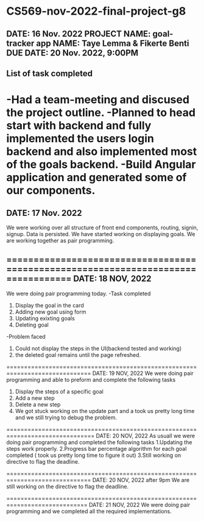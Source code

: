 # CS569-nov-2022-final-project-g8

DATE: 16 Nov. 2022
PROJECT NAME: goal-tracker app
NAME: Taye Lemma & Fikerte Benti
DUE DATE: 20 Nov. 2022, 9:00PM
----------------------------------------------------------------------------------

List of task completed
-----------------------------------------------------------------------------------
-Had a team-meeting and discused the project outline.
-Planned to head start with backend and fully implemented the users login backend
 and also implemented most of the goals backend.
-Build Angular application and generated some of our components.
===================================================================================

DATE: 17 Nov. 2022
---------------------------------------------------------------------------------
We were working over all structure of front end components, routing, signin, signup. Data is persisted. We have started working on displaying  goals. We are working together as pair programming.

==================================================================================
DATE: 18 NOV, 2022
------------------------------------------------------------------------------------
We were doing pair programming today.
-Task completed
   1. Display the goal in the card
   2. Adding new goal using form
   3. Updating exixting goals 
   4. Deleting goal

-Problem faced
   1. Could not display the steps in the UI(backend tested and working)
   2. the deleted goal remains until the page refreshed. 

==============================================================================
DATE: 19 NOV, 2022
We were doing pair programming and able to preform and complete the following tasks
   1. Display the steps of a specific goal
   2. Add a new step
   3. Delete a new step
   4. We got stuck working on the update part and a took us pretty long time and we still trying to debug the problem. 

===============================================================================
DATE: 20 NOV, 2022
As usuall we were doing pair programming and completed the following tasks
   1.Updating the steps work properly.
   2.Progress bar percentage algorithm for each goal completed ( took us pretty long time to figure it out)
   3.Still working on directive to flag the deadline.

==============================================================================
DATE: 20 NOV, 2022 after 9pm
We are still working on the directive to flag the deadline.

=============================================================================
DATE: 21 NOV, 2022
We were doing pair programming and we completed all the required implementations.
